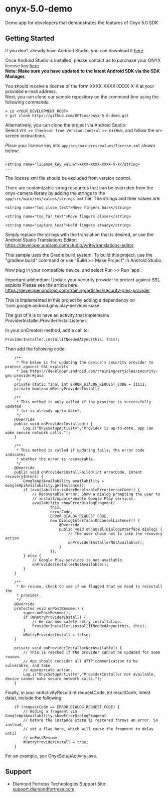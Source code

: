 # onyx-5.0-demo
Demo app for developers that demonstrates the features of Onyx 5.0 SDK

Getting Started
---------------

If you don't already have Android Studio, you can download it <a href="http://developer.android.com/sdk/index.html" target="_blank">here</a>.

Once Android Studio is installed, please contact us to purchase your ONYX license key <a href="http://www.diamondfortress.com/contact" target="_blank">here</a>. <br />
**Note: Make sure you have updated to the latest Android SDK via the SDK Manager.**

You should receive a license of the form XXXX-XXXX-XXXX-X-X at your provided e-mail address.
<br />
Next, you can clone our sample repository on the command-line using the following commands:

    > cd <YOUR_DEVELOPMENT_ROOT>
    > git clone https://github.com/DFTinc/onyx-5.0-demo.git

Alternatively, you can clone the project via Android Studio:
<br/>
Select `VCS >> Checkout from Version Control >> GitHub`, and follow the on-screen instructions.

Place your license key into `app/src/main/res/values/license.xml` shown below:

    ...
    <string name="license_key_value">XXXX-XXXX-XXXX-X-X</string>
    ...

The license.xml file should be excluded from version control.

There are customizable string resources that can be overriden from the onyx-camera library by adding
the strings to the `app/src/main/res/values/strings.xml` file.
The strings and their values are:

`<string name="too_close_text">Move fingers back</string>`

`<string name="too_far_text">Move fingers closer</string>`

`<string name="capture_text">Hold fingers steady</string>`


Simply replace the strings with the translation that is desired, or use the Android Studio
Translations Editor: https://developer.android.com/studio/write/translations-editor

This sample uses the Gradle build system. To build this project, use the
"gradlew build" command or use "Build >> Make Project" in Android Studio.

Now plug in your compatible device, and select Run >> Run 'app'.

Important addendum:  Update your security provider to protect against SSL exploits
Please see the article here: https://developer.android.com/training/articles/security-gms-provider

This is implemented in this project by adding a dependency on 'com.google.android.gms:play-services-base'.

The gist of it is to have an activity that implements ProviderInstaller.ProviderInstallListener.

In your onCreate() method, add a call to:
 ```
 ProviderInstaller.installIfNeededAsync(this, this);
 ```
Then add the following code:
```
    /**
     * The below is for updating the device's security provider to protect against SSL exploits
     * See https://developer.android.com/training/articles/security-gms-provider#java
     */
    private static final int ERROR_DIALOG_REQUEST_CODE = 11111;
    private boolean mRetryProviderInstall;

    /**
     * This method is only called if the provider is successfully updated
     * (or is already up-to-date).
     */
    @Override
    public void onProviderInstalled() {
        Log.i("OnyxSetupActivity","Provider is up-to-date, app can make secure network calls.");
    }

    /**
     * This method is called if updating fails; the error code indicates
     * whether the error is recoverable.
     */
    @Override
    public void onProviderInstallFailed(int errorCode, Intent recoveryIntent) {
        GoogleApiAvailability availability = GoogleApiAvailability.getInstance();
        if (availability.isUserResolvableError(errorCode)) {
            // Recoverable error. Show a dialog prompting the user to
            // install/update/enable Google Play services.
            availability.showErrorDialogFragment(
                    this,
                    errorCode,
                    ERROR_DIALOG_REQUEST_CODE,
                    new DialogInterface.OnCancelListener() {
                        @Override
                        public void onCancel(DialogInterface dialog) {
                            // The user chose not to take the recovery action
                            onProviderInstallerNotAvailable();
                        }
                    });
        } else {
            // Google Play services is not available.
            onProviderInstallerNotAvailable();
        }
    }

    /**
     * On resume, check to see if we flagged that we need to reinstall the
     * provider.
     */
    @Override
    protected void onPostResume() {
        super.onPostResume();
        if (mRetryProviderInstall) {
            // We can now safely retry installation.
            ProviderInstaller.installIfNeededAsync(this, this);
        }
        mRetryProviderInstall = false;
    }

    private void onProviderInstallerNotAvailable() {
        // This is reached if the provider cannot be updated for some reason.
        // App should consider all HTTP communication to be vulnerable, and take
        // appropriate action.
        Log.i("OnyxSetupActivity","ProviderInstaller not available, device cannot make secure network calls.");
    }
```
Finally, in your onActivityResult(int requestCode, int resultCode, Intent data), include the following:
```
    if (requestCode == ERROR_DIALOG_REQUEST_CODE) {
        // Adding a fragment via GoogleApiAvailability.showErrorDialogFragment
        // before the instance state is restored throws an error. So instead,
        // set a flag here, which will cause the fragment to delay until
        // onPostResume.
        mRetryProviderInstall = true;
    }
```

For an example, see OnyxSetupActivity.java.

Support
-------

- Diamond Fortress Technologies Support Site: <a href="http://support.diamondfortress.com" target="_blank">support.diamondfortress.com</a>

